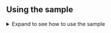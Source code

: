 ## Using the sample

<details>
 <summary>Expand to see how to use the sample</summary>

 Running from **VS Code**:

 ```powershell
  dotnet run
 ```

 If you're running from Visual Studio, press **F5** or **Ctrl+F5** (for no debug run)

 On the main page you will be offered to Log In or to go to a "Fetch data" page
 If you choose to go to "Fetch data" page without logging-in, you will be asked to login with a standard UI.
 When the application will be logged in, it will try to connect to Azure SQL Database with the same access token it acquired for the currently logged user.
 Successful connection will be indicated when the page will state that the user is logged into the database and a table with mock forecast data is displayed.

 ![fetch_data_page](../ReadmeFiles/fetch-data-page.png)

 The page displays a message with user and host names that are values of @user and @host on SQL Database.

Did the sample not work for you as expected? Did you encounter issues trying this sample? Then please reach out to us using the [GitHub Issues](../../../../issues) page.

[Consider taking a moment to share your experience with us.](https://forms.office.com/Pages/ResponsePage.aspx?id=v4j5cvGGr0GRqy180BHbRz0h_jLR5HNJlvkZAewyoWxUNEFCQ0FSMFlPQTJURkJZMTRZWVJRNkdRMC4u)
</details>
